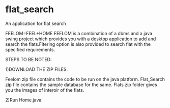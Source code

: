 # flat_search
An application for flat search

FEELOM=FEEL+HOME
FEELOM is a combination of a dbms and a java swing project which provides you with a desktop application to add and search the flats.Fltering option is also provided to search flat with the specified requirements. 

STEPS TO BE NOTED:

1)DOWNLOAD THE ZIP FILES.

Feelom zip file contains the code to be run on the java platform.
Flat_Search zip file contains the sample database for the same.
Flats zip folder gives you the images of interoir of the flats.

2)Run Home.java.

